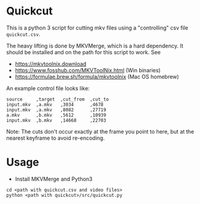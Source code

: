 # Quickcut

This is a python 3 script for cutting mkv files using a "controlling" csv file `quickcut.csv`.

The heavy lifting is done by MKVMerge, which is a hard dependency. It should be installed and on the path for this script to work. See
- https://mkvtoolnix.download
- https://www.fosshub.com/MKVToolNix.html (Win binaries)
- https://formulae.brew.sh/formula/mkvtoolnix (Mac OS homebrew)

An example control file looks like:
```
source     ,target  ,cut_from  ,cut_to
input.mkv  ,a.mkv   ,3034      ,4678
input.mkv  ,a.mkv   ,8082      ,27719
a.mkv      ,b.mkv   ,5612      ,10939
input.mkv  ,b.mkv   ,14668     ,22703
```

Note: The cuts don't occur exactly at the frame you point to here, but at the nearest keyframe to avoid re-encoding.

# Usage

- Install MKVMerge and Python3

```
cd <path with quickcut.csv and video files>
python <path with quickcut>/src/quickcut.py
```
